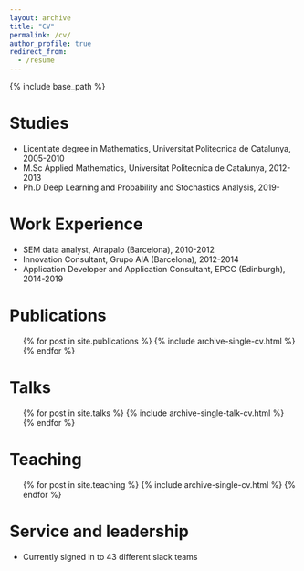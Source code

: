 ```yaml
---
layout: archive
title: "CV"
permalink: /cv/
author_profile: true
redirect_from:
  - /resume
---
```


{% include base_path %}

Studies
======
* Licentiate degree in Mathematics, Universitat Politecnica de Catalunya, 2005-2010
* M.Sc Applied Mathematics, Universitat Politecnica de Catalunya, 2012-2013
* Ph.D Deep Learning and Probability and Stochastics Analysis, 2019-

Work Experience
======
* SEM data analyst, Atrapalo (Barcelona), 2010-2012
* Innovation Consultant, Grupo AIA (Barcelona), 2012-2014
* Application Developer and Application Consultant, EPCC (Edinburgh), 2014-2019
  

Publications
======
  <ul>{% for post in site.publications %}
    {% include archive-single-cv.html %}
  {% endfor %}</ul>
  
Talks
======
  <ul>{% for post in site.talks %}
    {% include archive-single-talk-cv.html %}
  {% endfor %}</ul>
  
Teaching
======
  <ul>{% for post in site.teaching %}
    {% include archive-single-cv.html %}
  {% endfor %}</ul>
  
Service and leadership
======
* Currently signed in to 43 different slack teams
